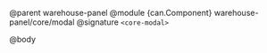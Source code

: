 @parent warehouse-panel
@module {can.Component} warehouse-panel/core/modal <core-modal>
@signature `<core-modal>`

@body

## <core-modal>

